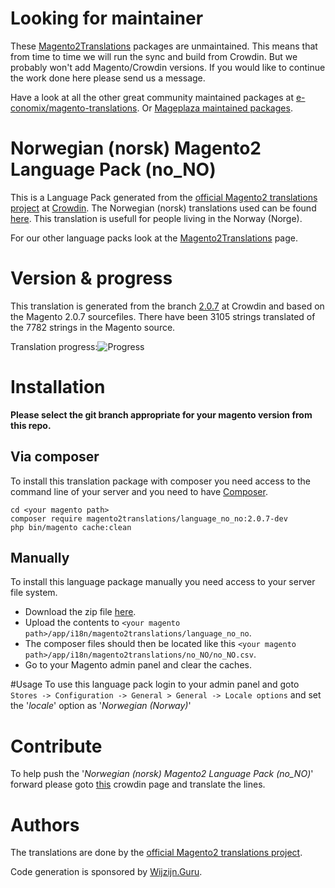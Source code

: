 # Looking for maintainer
These [Magento2Translations](http://magento2translations.github.io/) packages are unmaintained. This means that from time to time we will run the sync and build from Crowdin. But we probably won't add Magento/Crowdin versions. If you would like to continue the work done here please send us a message.

Have a look at all the other great community maintained packages at [e-conomix/magento-translations](https://github.com/e-conomix/magento-translations).
Or [Mageplaza maintained packages](https://github.com/mageplaza?q=language).

# Norwegian (norsk) Magento2 Language Pack (no_NO)
This is a Language Pack generated from the [official Magento2 translations project](https://crowdin.com/project/magento-2) at [Crowdin](https://crowdin.com).
The Norwegian (norsk) translations used can be found [here](https://crowdin.com/project/magento-2/no).
This translation is usefull for people living in the Norway (Norge).

For our other language packs look at the [Magento2Translations](http://magento2translations.github.io/) page.

# Version & progress
This translation is generated from the branch [2.0.7](https://crowdin.com/project/magento-2/no#/2.0.7) at Crowdin and based on the Magento 2.0.7 sourcefiles.
There have been  3105 strings translated of the 7782 strings in the Magento source.

Translation progress:![Progress](http://progressed.io/bar/40)

# Installation
**Please select the git branch appropriate for your magento version from this repo.**
## Via composer
To install this translation package with composer you need access to the command line of your server and you need to have [Composer](https://getcomposer.org).
```
cd <your magento path>
composer require magento2translations/language_no_no:2.0.7-dev
php bin/magento cache:clean
```
## Manually
To install this language package manually you need access to your server file system.
* Download the zip file [here](https://github.com/Magento2Translations/language_no_no/archive/2.0.7.zip).
* Upload the contents to `<your magento path>/app/i18n/magento2translations/language_no_no`.
* The composer files should then be located like this `<your magento path>/app/i18n/magento2translations/no_NO/no_NO.csv`.
* Go to your Magento admin panel and clear the caches.

#Usage
To use this language pack login to your admin panel and goto `Stores -> Configuration -> General > General -> Locale options` and set the '*locale*' option as '*Norwegian (Norway)*'

# Contribute
To help push the '*Norwegian (norsk) Magento2 Language Pack (no_NO)*' forward please goto [this](https://crowdin.com/project/magento-2/no) crowdin page and translate the lines.

# Authors
The translations are done by the [official Magento2 translations project](https://crowdin.com/project/magento-2).

Code generation is sponsored by [Wijzijn.Guru](http://www.wijzijn.guru/).